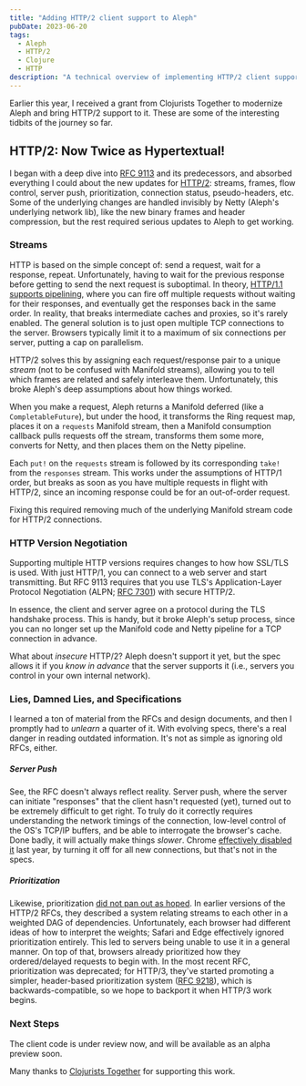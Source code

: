 ```yaml
---
title: "Adding HTTP/2 client support to Aleph"
pubDate: 2023-06-20
tags:
  - Aleph 
  - HTTP/2 
  - Clojure 
  - HTTP
description: "A technical overview of implementing HTTP/2 client support in Aleph, detailing challenges with stream handling, protocol negotiation, and real-world implementation differences from the HTTP/2 specification."
---
```


Earlier this year, I received a grant from Clojurists Together to modernize Aleph and bring HTTP/2 support to it. These are some of the interesting tidbits of the journey so far.

## HTTP/2: Now Twice as Hypertextual!

I began with a deep dive into [RFC 9113](https://www.rfc-editor.org/rfc/rfc9113.html) and its predecessors, and absorbed everything I could about the new updates for [HTTP/2](https://web.dev/performance-http2/): streams, frames, flow control, server push, prioritization, connection status, pseudo-headers, etc. Some of the underlying changes are handled invisibly by Netty (Aleph's underlying network lib), like the new binary frames and header compression, but the rest required serious updates to Aleph to get working.

### Streams

HTTP is based on the simple concept of: send a request, wait for a response, repeat. Unfortunately, having to wait for the previous response before getting to send the next request is suboptimal. In theory, [HTTP/1.1 supports pipelining](https://developer.mozilla.org/en-US/docs/Web/HTTP/Connection_management_in_HTTP_1.x#http_pipelining), where you can fire off multiple requests without waiting for their responses, and eventually get the responses back in the same order. In reality, that breaks intermediate caches and proxies, so it's rarely enabled. The general solution is to just open multiple TCP connections to the server. Browsers typically limit it to a maximum of six connections per server, putting a cap on parallelism.

HTTP/2 solves this by assigning each request/response pair to a unique *stream* (not to be confused with Manifold streams), allowing you to tell which frames are related and safely interleave them. Unfortunately, this broke Aleph's deep assumptions about how things worked. 

When you make a request, Aleph returns a Manifold deferred (like a `CompletableFuture`), but under the hood, it transforms the Ring request map, places it on a `requests` Manifold stream, then a Manifold consumption callback pulls requests off the stream, transforms them some more, converts for Netty, and then places them on the Netty pipeline.

Each `put!` on the `requests` stream is followed by its corresponding `take!` from the `responses` stream. This works under the assumptions of HTTP/1 order, but breaks as soon as you have multiple requests in flight with HTTP/2, since an incoming response could be for an out-of-order request.

Fixing this required removing much of the underlying Manifold stream code for HTTP/2 connections.

### HTTP Version Negotiation

Supporting multiple HTTP versions requires changes to how how SSL/TLS is used. With just HTTP/1, you can connect to a web server and start transmitting. But RFC 9113 requires that you use TLS's Application-Layer Protocol Negotiation (ALPN; [RFC 7301](https://datatracker.ietf.org/doc/html/rfc7301)) with secure HTTP/2. 

In essence, the client and server agree on a protocol during the TLS handshake process. This is handy, but it broke Aleph's setup process, since you can no longer set up the Manifold code and Netty pipeline for a TCP connection in advance. 

What about *insecure* HTTP/2? Aleph doesn't support it yet, but the spec allows it if you *know in advance* that the server supports it (i.e., servers you control in your own internal network).

### Lies, Damned Lies, and Specifications

I learned a ton of material from the RFCs and design documents, and then I promptly had to *unlearn* a quarter of it. With evolving specs, there's a real danger in reading outdated information. It's not as simple as ignoring old RFCs, either.

##### Server Push

See, the RFC doesn't always reflect reality. Server push, where the server can initiate "responses" that the client hasn't requested (yet), turned out to be extremely difficult to get right. To truly do it correctly requires understanding the network timings of the connection, low-level control of the OS's TCP/IP buffers, and be able to interrogate the browser's cache. Done badly, it will actually make things *slower*. Chrome [effectively disabled it](https://developer.chrome.com/blog/removing-push/) last year, by turning it off for all new connections, but that's not in the specs.

##### Prioritization

Likewise, prioritization [did not pan out as hoped](https://blog.cloudflare.com/better-http-2-prioritization-for-a-faster-web/). In earlier versions of the HTTP/2 RFCs, they described a system relating streams to each other in a weighted DAG of dependencies. Unfortunately, each browser had different ideas of how to interpret the weights; Safari and Edge effectively ignored prioritization entirely. This led to servers being unable to use it in a general manner. On top of that, browsers already prioritized how they ordered/delayed requests to begin with. In the most recent RFC, prioritization was deprecated; for HTTP/3, they've started promoting a simpler, header-based prioritization system ([RFC 9218](https://www.rfc-editor.org/rfc/rfc9218.html)), which is backwards-compatible, so we hope to backport it when HTTP/3 work begins.

### Next Steps

The client code is under review now, and will be available as an alpha preview soon.

Many thanks to [Clojurists Together](https://www.clojuriststogether.org/) for supporting this work.
